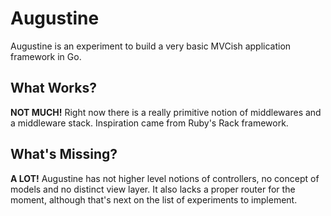 # Augustine

Augustine is an experiment to build a very basic MVCish application
framework in Go.

## What Works?

**NOT MUCH!** Right now there is a really primitive notion of
middlewares and a middleware stack. Inspiration came from Ruby's Rack
framework.

## What's Missing?

**A LOT!** Augustine has not higher level notions of controllers, no
concept of models and no distinct view layer. It also lacks a proper
router for the moment, although that's next on the list of experiments
to implement.

